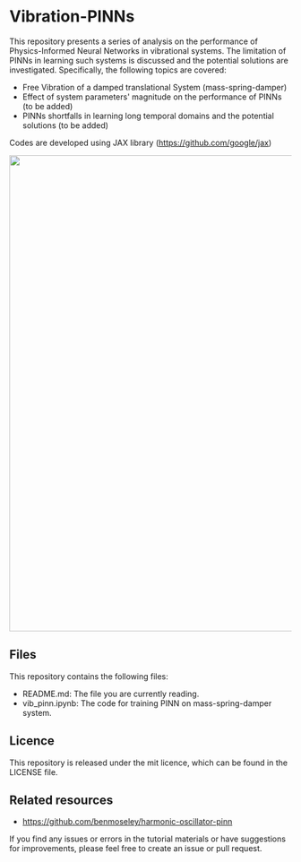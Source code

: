 # Vibration-PINNs


This repository presents a series of analysis on the performance of Physics-Informed Neural Networks in vibrational systems. The limitation of PINNs in learning such systems is discussed and the potential solutions are investigated. Specifically, the following topics are covered:

*   Free Vibration of a damped translational System (mass-spring-damper)
*   Effect of system parameters' magnitude on the performance of PINNs (to be added)
*   PINNs shortfalls in learning long temporal domains and the potential solutions (to be added)

Codes are developed using JAX library (https://github.com/google/jax)

<img src="ezgif.com-optimize.gif" width="850">

## Files
This repository contains the following files:

*   README.md: The file you are currently reading.
*   vib_pinn.ipynb: The code for training PINN on mass-spring-damper system.

## Licence

This repository is released under the mit licence, which can be found in the LICENSE file.

## Related resources

*  https://github.com/benmoseley/harmonic-oscillator-pinn


If you find any issues or errors in the tutorial materials or have suggestions for improvements, please feel free to create an issue or pull request.
